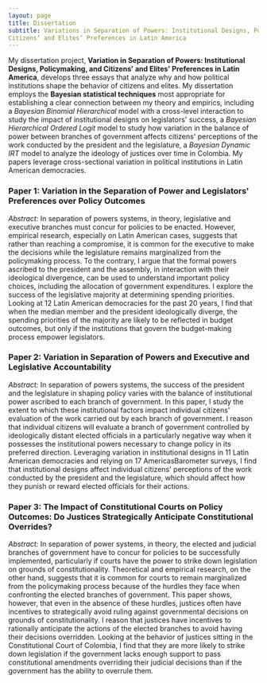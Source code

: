 ```yaml
---
layout: page
title: Dissertation
subtitle: Variations in Separation of Powers: Institutional Designs, Policymaking, and
Citizens’ and Elites’ Preferences in Latin America
---
```


My dissertation project, **Variation in Separation of Powers: Institutional Designs, Policymaking, and Citizens' and Elites' Preferences in Latin America**, develops three essays that analyze why and how political institutions shape the behavior of citizens and elites. My dissertation employs the **Bayesian statistical techniques** most appropriate for establishing a clear connection between my theory and empirics, including a *Bayesian Binomial Hierarchical* model with a cross-level interaction to study the impact of institutional designs on legislators' success, a *Bayesian Hierarchical Ordered Logit* model to study how variation in the balance of power between branches of government affects citizens' perceptions of the work conducted by the president and the legislature, a *Bayesian Dynamic IRT* model to analyze the ideology of justices over time in Colombia. My papers leverage cross-sectional variation in political institutions in Latin American democracies. 

### Paper 1: Variation in the Separation of Power and Legislators' Preferences over Policy Outcomes

*Abstract:* In separation of powers systems, in theory, legislative and executive branches must concur for policies to be enacted. However, empirical research, especially on Latin American cases, suggests that rather than reaching a compromise, it is common for the executive to make the decisions while the legislature remains marginalized from the policymaking process. To the contrary, I argue that the formal powers ascribed to the president and the assembly, in interaction with their ideological divergence, can be used to understand important policy choices, including the allocation of government expenditures. I explore the success of the legislative majority at determining spending priorities. Looking at 12 Latin American democracies for the past 20 years, I find that when the median member and the president ideologically diverge, the spending priorities of the majority are likely to be reflected in budget outcomes, but only if the institutions that govern the budget-making process empower legislators.

### Paper 2: Variation in Separation of Powers and Executive and Legislative Accountability

*Abstract:* In separation of powers systems, the success of the president and the legislature in shaping policy varies with the balance of institutional power ascribed to each branch of government. In this  paper, I study the extent to which these institutional factors impact individual citizens' evaluation of the work carried out by each branch of government. I reason that individual citizens will evaluate a branch of government controlled by ideologically distant elected officials in a particularly negative way when it possesses the institutional powers necessary to change policy in its preferred direction. Leveraging variation in institutional designs in 11 Latin American democracies and relying on 17 AmericasBarometer surveys, I find that institutional designs affect individual citizens' perceptions of the work conducted by the president and the legislature, which should affect how they punish or reward elected officials for their actions.

### Paper 3: The Impact of Constitutional Courts on Policy Outcomes: Do Justices Strategically Anticipate Constitutional Overrides?

*Abstract:* In separation of power systems, in theory, the elected and judicial branches of government have to concur for policies to be successfully implemented, particularly if courts have the power to strike down legislation on grounds of constitutionality. Theoretical and empirical research, on the other hand, suggests that it is common for courts to remain marginalized from the policymaking process because of the hurdles they face when confronting the elected branches of government. This paper shows, however, that even in the absence of these hurdles, justices often have incentives to strategically avoid ruling against governmental decisions on grounds of constitutionality. I reason that justices have incentives to rationally anticipate the actions of the elected branches to avoid having their decisions overridden. Looking at the behavior of justices sitting in the Constitutional Court of Colombia, I find that they are more likely to strike down legislation if the government lacks enough support to pass constitutional amendments overriding their judicial decisions than if the government has the ability to overrule them.
